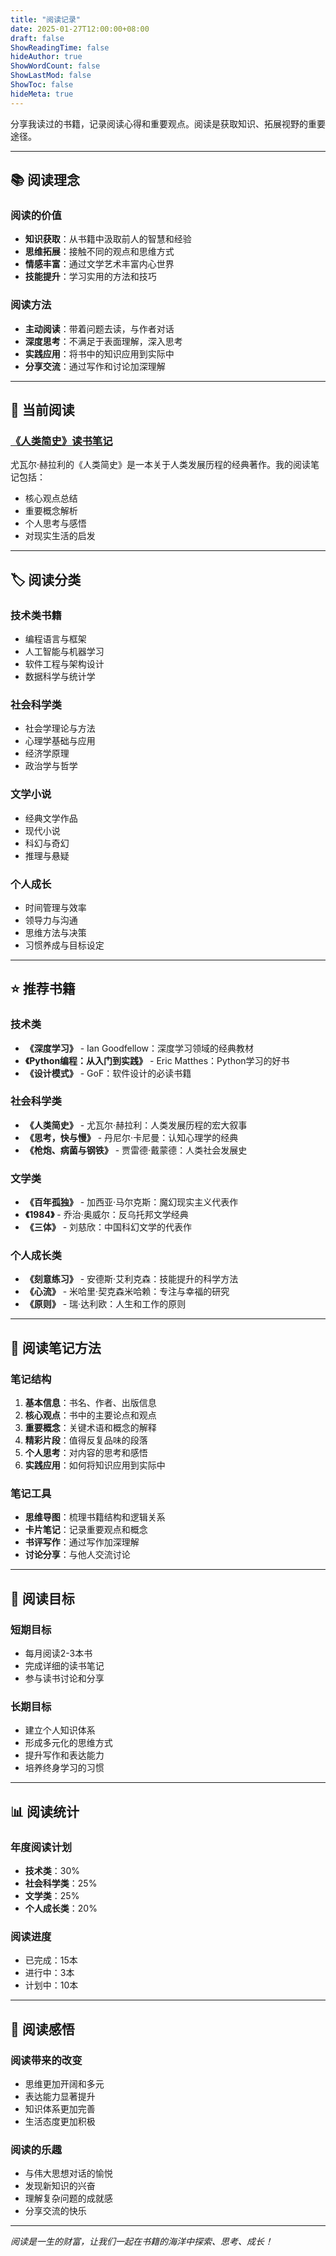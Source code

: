 ```yaml
---
title: "阅读记录"
date: 2025-01-27T12:00:00+08:00
draft: false
ShowReadingTime: false
hideAuthor: true
ShowWordCount: false
ShowLastMod: false
ShowToc: false
hideMeta: true
---
```


分享我读过的书籍，记录阅读心得和重要观点。阅读是获取知识、拓展视野的重要途径。

---

## 📚 阅读理念

### 阅读的价值
- **知识获取**：从书籍中汲取前人的智慧和经验
- **思维拓展**：接触不同的观点和思维方式
- **情感丰富**：通过文学艺术丰富内心世界
- **技能提升**：学习实用的方法和技巧

### 阅读方法
- **主动阅读**：带着问题去读，与作者对话
- **深度思考**：不满足于表面理解，深入思考
- **实践应用**：将书中的知识应用到实际中
- **分享交流**：通过写作和讨论加深理解

---

## 📖 当前阅读

### [《人类简史》读书笔记](/guide/reading/book-notes-on-sapiens/)

尤瓦尔·赫拉利的《人类简史》是一本关于人类发展历程的经典著作。我的阅读笔记包括：
- 核心观点总结
- 重要概念解析
- 个人思考与感悟
- 对现实生活的启发

---

## 🏷️ 阅读分类

### 技术类书籍
- 编程语言与框架
- 人工智能与机器学习
- 软件工程与架构设计
- 数据科学与统计学

### 社会科学类
- 社会学理论与方法
- 心理学基础与应用
- 经济学原理
- 政治学与哲学

### 文学小说
- 经典文学作品
- 现代小说
- 科幻与奇幻
- 推理与悬疑

### 个人成长
- 时间管理与效率
- 领导力与沟通
- 思维方法与决策
- 习惯养成与目标设定

---

## ⭐ 推荐书籍

### 技术类
- **《深度学习》** - Ian Goodfellow：深度学习领域的经典教材
- **《Python编程：从入门到实践》** - Eric Matthes：Python学习的好书
- **《设计模式》** - GoF：软件设计的必读书籍

### 社会科学类
- **《人类简史》** - 尤瓦尔·赫拉利：人类发展历程的宏大叙事
- **《思考，快与慢》** - 丹尼尔·卡尼曼：认知心理学的经典
- **《枪炮、病菌与钢铁》** - 贾雷德·戴蒙德：人类社会发展史

### 文学类
- **《百年孤独》** - 加西亚·马尔克斯：魔幻现实主义代表作
- **《1984》** - 乔治·奥威尔：反乌托邦文学经典
- **《三体》** - 刘慈欣：中国科幻文学的代表作

### 个人成长类
- **《刻意练习》** - 安德斯·艾利克森：技能提升的科学方法
- **《心流》** - 米哈里·契克森米哈赖：专注与幸福的研究
- **《原则》** - 瑞·达利欧：人生和工作的原则

---

## 📝 阅读笔记方法

### 笔记结构
1. **基本信息**：书名、作者、出版信息
2. **核心观点**：书中的主要论点和观点
3. **重要概念**：关键术语和概念的解释
4. **精彩片段**：值得反复品味的段落
5. **个人思考**：对内容的思考和感悟
6. **实践应用**：如何将知识应用到实际中

### 笔记工具
- **思维导图**：梳理书籍结构和逻辑关系
- **卡片笔记**：记录重要观点和概念
- **书评写作**：通过写作加深理解
- **讨论分享**：与他人交流讨论

---

## 🎯 阅读目标

### 短期目标
- 每月阅读2-3本书
- 完成详细的读书笔记
- 参与读书讨论和分享

### 长期目标
- 建立个人知识体系
- 形成多元化的思维方式
- 提升写作和表达能力
- 培养终身学习的习惯

---

## 📊 阅读统计

### 年度阅读计划
- **技术类**：30%
- **社会科学类**：25%
- **文学类**：25%
- **个人成长类**：20%

### 阅读进度
- 已完成：15本
- 进行中：3本
- 计划中：10本

---

## 🌟 阅读感悟

### 阅读带来的改变
- 思维更加开阔和多元
- 表达能力显著提升
- 知识体系更加完善
- 生活态度更加积极

### 阅读的乐趣
- 与伟大思想对话的愉悦
- 发现新知识的兴奋
- 理解复杂问题的成就感
- 分享交流的快乐

---

*阅读是一生的财富，让我们一起在书籍的海洋中探索、思考、成长！*
